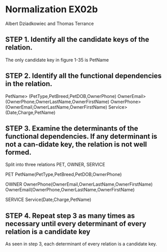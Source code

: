 # Normalization EX02b
Albert Dziadkowiec and Thomas Terrance 

## STEP 1. Identify all the candidate keys of the relation. 
The only candidate key in figure 1-35 is PetName

## STEP 2. Identify all the functional dependencies in the relation.
PetName> (PetType,PetBreed,PetDOB,OwnerPhone)
OwnerEmail>(OwnerPhone,OwnerLastName,OwnerFirstName)
OwnerPhone> (OwnerEmail,OwnerLastName,OwnerFirstName)
Service> (Date,Charge,PetName)


## STEP 3. Examine the determinants of the functional dependencies. If any determinant is not a can-didate key, the relation is not well formed.
Split into three relations
PET, OWNER, SERVICE

PET
PetName(PetType,PetBreed,PetDOB,OwnerPhone)

OWNER
OwnerPhone(OwnerEmail,OwnerLastName,OwnerFirstName)
OwnerEmail(OwnerPhone,OwnerLastName,OwnerFirstName)

SERVICE
Service(Date,Charge,PetName)


## STEP 4. Repeat step 3 as many times as necessary until every determinant of every relation is a candidate key
As seen in step 3, each determinant of every relation is a candidate key.
